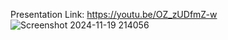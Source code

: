Presentation Link: https://youtu.be/OZ_zUDfmZ-w
![Screenshot 2024-11-19 214056](https://github.com/user-attachments/assets/5618f3f3-d66b-46b5-be60-0a8d60e8ea89)

